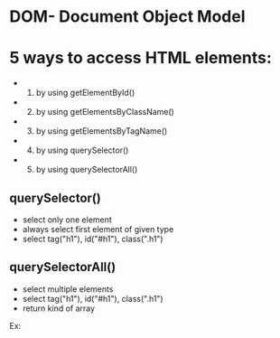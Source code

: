 # DOM- Document Object Model
# 5 ways to access HTML elements:
- 1. by using getElementById()
- 2. by using getElementsByClassName()
- 3. by using getElementsByTagName()
- 4. by using querySelector()
- 5. by using querySelectorAll()


## querySelector()
- select only one element
- always select first element of given type
- select tag("h1"), id("#h1"), class(".h1")

## querySelectorAll()
- select multiple elements
- select tag("h1"), id("#h1"), class(".h1")
- return kind of array

Ex: 

